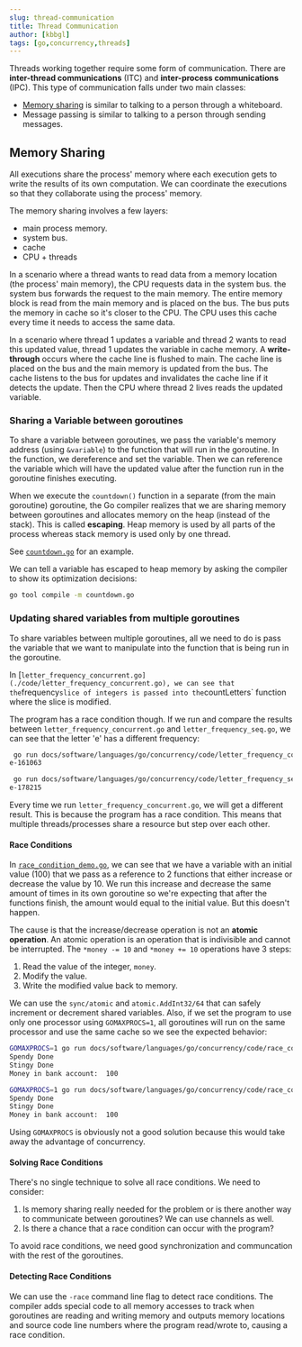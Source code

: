 ```yaml
---
slug: thread-communication
title: Thread Communication
author: [kbbgl]
tags: [go,concurrency,threads]
---
```


Threads working together require some form of communication.
There are **inter-thread communications** (ITC) and **inter-process communications** (IPC).
This type of communication falls under two main classes:

- [Memory sharing](#memory-sharing) is similar to talking to a person through a whiteboard.
- Message passing is similar to talking to a person through sending messages.

## Memory Sharing

All executions share the process' memory where each execution gets to write the results
of its own computation. We can coordinate the executions so that they collaborate
using the process' memory.

The memory sharing involves a few layers:

- main process memory.
- system bus.
- cache
- CPU + threads

In a scenario where a thread wants to read data from a memory location (the process' main memory),
the CPU requests data in the system bus. the system bus forwards the request
to the main memory. The entire memory block is read from the main memory and is placed on the bus.
The bus puts the memory in cache so it's closer to the CPU. The CPU uses this cache every time it needs to
access the same data.

In a scenario where thread 1 updates a variable and thread 2 wants to read this updated value, thread 1
updates the variable in cache memory. A **write-through** occurs where the cache line is flushed to main.
The cache line is placed on the bus and the main memory is updated from the bus.
The cache listens to the bus for updates and invalidates the cache line if it detects
the update. Then the CPU where thread 2 lives reads the updated variable.

### Sharing a Variable between goroutines

To share a variable between goroutines, we pass the variable's memory address (using `&variable`)
to the function that will run in the goroutine. In the function, we dereference and set the variable.
Then we can reference the variable which will have the updated value after the function run in the goroutine
finishes executing.

When we execute the `countdown()` function in a separate (from the main goroutine) goroutine,
the Go compiler realizes that we are sharing memory between goroutines and allocates
memory on the heap (instead of the stack). This is called **escaping**. Heap memory is used by all
parts of the process whereas stack memory is used only by one thread.

See [`countdown.go`](./code/countdown.go) for an example.

We can tell a variable has escaped to heap memory by asking the compiler to show its optimization
decisions:

```bash
go tool compile -m countdown.go
```

### Updating shared variables from multiple goroutines

To share variables between multiple goroutines, all we need to do is pass the variable that we want to manipulate into the function that is being run in the goroutine.

In [`letter_frequency_concurrent.go](./code/letter_frequency_concurrent.go), we can see that the`frequency` slice of integers is passed into the `countLetters` function where the slice is modified.

The program has a race condition though. If we run and compare the results between `letter_frequency_concurrent.go` and `letter_frequency_seq.go`, we can see that the letter 'e' has a different frequency:

```bash
 go run docs/software/languages/go/concurrency/code/letter_frequency_concurrent.go | grep -E "e-"
e-161063

 go run docs/software/languages/go/concurrency/code/letter_frequency_seq.go | grep -E "e-"
e-178215
```

Every time we run `letter_frequency_concurrent.go`, we will get a different result. This is because the program has a race condition. This means that multiple threads/processes share a resource but step over each other.

#### Race Conditions

In [`race_condition_demo.go`](./code/race_condition_demo.go), we can see that we have a variable with an initial value (100) that we pass as a reference to 2 functions that either increase or decrease the value by 10. We run this increase and decrease the same amount of times in its own goroutine so we're expecting that after the functions finish, the amount would equal to the initial value. But this doesn't happen.

The cause is that the increase/decrease operation is not an **atomic operation**. An atomic operation is an operation that is indivisible and cannot be interrupted. The `*money -= 10` and `*money += 10` operations have 3 steps:

1. Read the value of the integer, `money`.
1. Modify the value.
1. Write the modified value back to memory.

We can use the `sync/atomic` and `atomic.AddInt32/64` that can safely increment or decrement shared variables. Also, if we set the program to use only one processor using `GOMAXPROCS=1`, all goroutines will run on the same processor and use the same cache so we see the expected behavior:

```bash
GOMAXPROCS=1 go run docs/software/languages/go/concurrency/code/race_condition_demo.go
Spendy Done
Stingy Done
Money in bank account:  100

GOMAXPROCS=1 go run docs/software/languages/go/concurrency/code/race_condition_demo.go
Spendy Done
Stingy Done
Money in bank account:  100
```

Using `GOMAXPROCS` is obviously not a good solution because this would take away the advantage of concurrency.

#### Solving Race Conditions

There's no single technique to solve all race conditions. We need to consider:

1. Is memory sharing really needed for the problem or is there another way to communicate between goroutines? We can use channels as well.
1. Is there a chance that a race condition can occur with the program?

To avoid race conditions, we need good synchronization and communcation with the rest of the goroutines.

#### Detecting Race Conditions

We can use the `-race` command line flag to detect race conditions. The compiler adds special code to all memory accesses to track when goroutines are reading and writing memory and outputs memory locations and source code line numbers where the program read/wrote to, causing a race condition.
